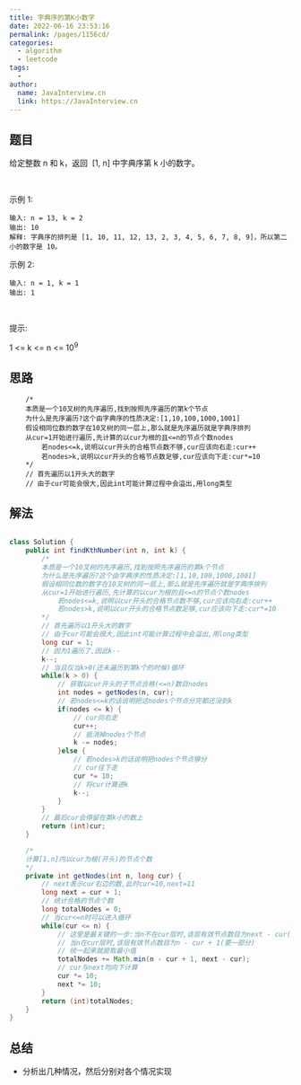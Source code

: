 ```yaml
---
title: 字典序的第K小数字
date: 2022-06-16 23:53:16
permalink: /pages/1156cd/
categories:
  - algorithm
  - leetcode
tags:
  - 
author: 
  name: JavaInterview.cn
  link: https://JavaInterview.cn
---
```



## 题目

给定整数 n 和 k，返回  [1, n] 中字典序第 k 小的数字。

 

示例 1:

    输入: n = 13, k = 2
    输出: 10
    解释: 字典序的排列是 [1, 10, 11, 12, 13, 2, 3, 4, 5, 6, 7, 8, 9]，所以第二小的数字是 10。
示例 2:

    输入: n = 1, k = 1
    输出: 1
 

提示:

1 <= k <= n <= 10<sup>9</sup>

## 思路

        /*
        本质是一个10叉树的先序遍历,找到按照先序遍历的第k个节点
        为什么是先序遍历?这个由字典序的性质决定:[1,10,100,1000,1001]
        假设相同位数的数字在10叉树的同一层上,那么就是先序遍历就是字典序排列
        从cur=1开始进行遍历,先计算的以cur为根的且<=n的节点个数nodes
            若nodes<=k,说明以cur开头的合格节点数不够,cur应该向右走:cur++
            若nodes>k,说明以cur开头的合格节点数足够,cur应该向下走:cur*=10
        */
        // 首先遍历以1开头大的数字
        // 由于cur可能会很大,因此int可能计算过程中会溢出,用long类型


## 解法
```java

class Solution {
    public int findKthNumber(int n, int k) {
        /*
        本质是一个10叉树的先序遍历,找到按照先序遍历的第k个节点
        为什么是先序遍历?这个由字典序的性质决定:[1,10,100,1000,1001]
        假设相同位数的数字在10叉树的同一层上,那么就是先序遍历就是字典序排列
        从cur=1开始进行遍历,先计算的以cur为根的且<=n的节点个数nodes
            若nodes<=k,说明以cur开头的合格节点数不够,cur应该向右走:cur++
            若nodes>k,说明以cur开头的合格节点数足够,cur应该向下走:cur*=10
        */
        // 首先遍历以1开头大的数字
        // 由于cur可能会很大,因此int可能计算过程中会溢出,用long类型
        long cur = 1;
        // 因为1遍历了,因此k--
        k--;
        // 当且仅当k>0(还未遍历到第k个的时候)循环
        while(k > 0) {
            // 获取以cur开头的子节点合格(<=n)数目nodes
            int nodes = getNodes(n, cur);
            // 若nodes<=k的话说明把这nodes个节点分完都还没到k
            if(nodes <= k) {
                // cur向右走
                cur++;
                // 抵消掉nodes个节点
                k -= nodes;
            }else {
                // 若nodes>k的话说明把nodes个节点够分
                // cur往下走
                cur *= 10;
                // 将cur计算进k
                k--;
            }
        }
        // 最后cur会停留在第k小的数上
        return (int)cur;
    }

    /*
    计算[1,n]内以cur为根(开头)的节点个数
    */
    private int getNodes(int n, long cur) {
        // next表示cur右边的数,此时cur=10,next=11
        long next = cur + 1;
        // 统计合格的节点个数
        long totalNodes = 0;
        // 当cur<=n时可以进入循环
        while(cur <= n) {
            // 这里是最关键的一步:当n不在cur层时,该层有效节点数目为next - cur(全部都要了)
            // 当n在cur层时,该层有效节点数目为n - cur + 1(要一部分)
            // 统一起来就是取最小值
            totalNodes += Math.min(n - cur + 1, next - cur);
            // cur与next均向下计算
            cur *= 10;
            next *= 10;
        }
        return (int)totalNodes;
    }
}
```

## 总结

- 分析出几种情况，然后分别对各个情况实现 
